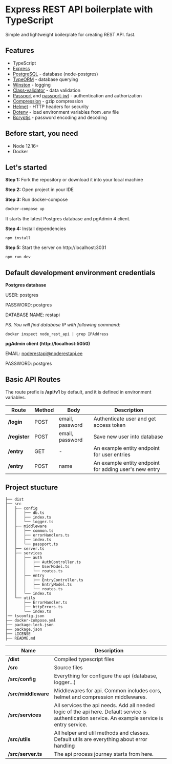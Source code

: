 # Express REST API boilerplate with TypeScript

Simple and lightweight boilerplate for creating REST API.
fast. 

## Features
- TypeScript
- [Express](https://expressjs.com/)
- [PostgreSQL](https://github.com/brianc/node-postgres) - database (node-postgres)
- [TypeORM](https://typeorm.io/#/) - database querying
- [Winston](https://github.com/winstonjs/winston) - logging
- [Class-validator](https://github.com/typestack/class-validator) - data validation
- [Passport](https://github.com/jaredhanson/passport) and [passport-jwt](https://github.com/mikenicholson/passport-jwt) - authentication and authorization
- [Compression](https://github.com/expressjs/compression) - gzip compression
- [Helmet](https://github.com/helmetjs/helmet) - HTTP headers for security
- [Dotenv](https://github.com/rolodato/dotenv-safe) - load environment variables from .env file
- [Bcryptjs](https://github.com/dcodeIO/bcrypt.js/) - password encoding and decoding

## Before start, you need
- Node 12.16+
- Docker

## Let's started
**Step 1:** Fork the repository or download it into your local machine

**Step 2:** Open project in your IDE

**Step 3:** Run docker-compose
```sh
docker-compose up
```
It starts the latest Postgres database and pgAdmin 4 client.

**Step 4:** Install dependencies

```
npm install
```

**Step 5:** Start the server on http://localhost:3031
```
npm run dev
```

## Default development environment credentials

**Postgres database**

USER: postgres

PASSWORD: postgres

DATABASE NAME: restapi

*PS. You will find database IP with following command:*
```
docker inspect node_rest_api | grep IPAddress
```

**pgAdmin client (http://localhost:5050)**

EMAIL: noderestapi@noderestapi.ee

PASSWORD: postgres


## Basic API Routes

The route prefix is **/api/v1** by default, and it is defined in environment variables. 

| Route | Method | Body | Description |
| ------ | ------ | ------ | ------ |
| **/login** | POST |email, password  | Authenticate user and get access token |
| **/register** | POST | email, password  | Save new user into database |
| **/entry** | GET | - | An example entity endpoint for user entries |
| **/entry** | POST | name  | An example entity endpoint for adding user's new entry | 

## Project stucture

```
├── dist
├── src
│   ├── config
│   │   ├── db.ts
│   │   ├── index.ts
│   │   └── logger.ts
│   ├── middleware
│   │   ├── common.ts
│   │   ├── errorHandlers.ts
│   │   ├── index.ts
│   │   └── passport.ts
│   ├── server.ts
│   ├── services
│   │   ├── auth
│   │   │   ├── AuthController.ts
│   │   │   ├── UserModel.ts
│   │   │   └── routes.ts
│   │   ├── entry
│   │   │   ├── EntryController.ts
│   │   │   ├── EntryModel.ts
│   │   │   └── routes.ts
│   │   └── index.ts
│   └── utils
│       ├── ErrorHandler.ts
│       ├── httpErrors.ts
│       └── index.ts
│── tsconfig.json
├── docker-compose.yml
├── package-lock.json
├── package.json
├── LICENSE
├── README.md
```

| Name | Description |
| ------ | ------ |
| **/dist** | Compiled typescript files |
| **/src** | Source files |
| **/src/config** | Everything for configure the api (database, logger...) |
| **/src/middleware** | Middlewares for api. Common includes cors, helmet and  compression middlewares. |
| **/src/services** | All services the api needs. Add all needed logic of the api here. Default service is authentication service. An example service is entry service. |
| **/src/utils** | All helper and util methods and classes. Default utils are everything about error handling |
| **/src/server.ts** | The api process journey starts from here. |

